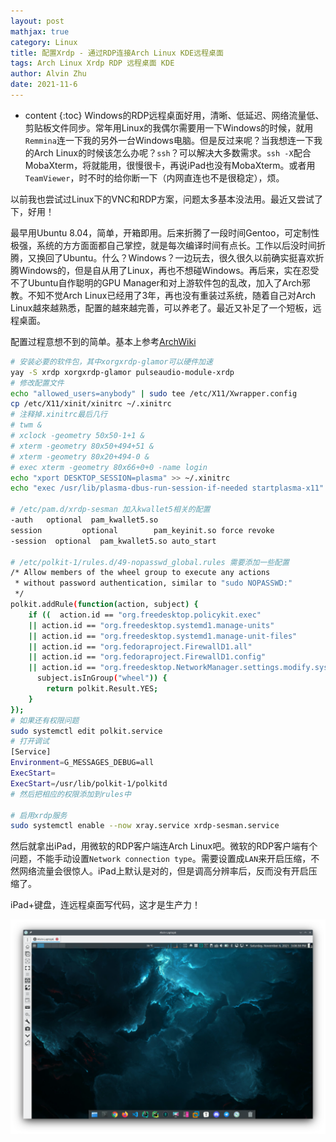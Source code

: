 ```yaml
---
layout: post
mathjax: true
category: Linux
title: 配置Xrdp - 通过RDP连接Arch Linux KDE远程桌面
tags: Arch Linux Xrdp RDP 远程桌面 KDE
author: Alvin Zhu
date: 2021-11-6
---
```


* content
{:toc}
Windows的RDP远程桌面好用，清晰、低延迟、网络流量低、剪贴板文件同步。常年用Linux的我偶尔需要用一下Windows的时候，就用`Remmina`连一下我的另外一台Windows电脑。但是反过来呢？当我想连一下我的Arch Linux的时候该怎么办呢？`ssh`？可以解决大多数需求。`ssh -X`配合MobaXterm，将就能用，很慢很卡，再说iPad也没有MobaXterm。或者用`TeamViewer`，时不时的给你断一下（内网直连也不是很稳定），烦。

以前我也尝试过Linux下的VNC和RDP方案，问题太多基本没法用。最近又尝试了下，好用！






最早用Ubuntu 8.04，简单，开箱即用。后来折腾了一段时间Gentoo，可定制性极强，系统的方方面面都自己掌控，就是每次编译时间有点长。工作以后没时间折腾，又换回了Ubuntu。什么？Windows？一边玩去，很久很久以前确实挺喜欢折腾Windows的，但是自从用了Linux，再也不想碰Windows。再后来，实在忍受不了Ubuntu自作聪明的GPU Manager和对上游软件包的乱改，加入了Arch邪教。不知不觉Arch Linux已经用了3年，再也没有重装过系统，随着自己对Arch Linux越來越熟悉，配置的越來越完善，可以养老了。最近又补足了一个短板，远程桌面。

配置过程意想不到的简单。基本上参考[ArchWiki](https://wiki.archlinux.org/title/xrdp)

```bash
# 安装必要的软件包，其中xorgxrdp-glamor可以硬件加速
yay -S xrdp xorgxrdp-glamor pulseaudio-module-xrdp
# 修改配置文件
echo "allowed_users=anybody" | sudo tee /etc/X11/Xwrapper.config
cp /etc/X11/xinit/xinitrc ~/.xinitrc
# 注释掉.xinitrc最后几行
# twm &
# xclock -geometry 50x50-1+1 &
# xterm -geometry 80x50+494+51 &
# xterm -geometry 80x20+494-0 &
# exec xterm -geometry 80x66+0+0 -name login
echo "xport DESKTOP_SESSION=plasma" >> ~/.xinitrc
echo "exec /usr/lib/plasma-dbus-run-session-if-needed startplasma-x11"  >> ~/.xinitrc

# /etc/pam.d/xrdp-sesman 加入kwallet5相关的配置
-auth   optional  pam_kwallet5.so
session         optional        pam_keyinit.so force revoke
-session  optional  pam_kwallet5.so auto_start

# /etc/polkit-1/rules.d/49-nopasswd_global.rules 需要添加一些配置
/* Allow members of the wheel group to execute any actions
 * without password authentication, similar to "sudo NOPASSWD:"
 */ 
polkit.addRule(function(action, subject) {
    if ((  action.id == "org.freedesktop.policykit.exec"
    || action.id == "org.freedesktop.systemd1.manage-units"
    || action.id == "org.freedesktop.systemd1.manage-unit-files"
    || action.id == "org.fedoraproject.FirewallD1.all"
    || action.id == "org.fedoraproject.FirewallD1.config"
    || action.id == "org.freedesktop.NetworkManager.settings.modify.system") &&
      subject.isInGroup("wheel")) {
        return polkit.Result.YES;
    }
});
# 如果还有权限问题
sudo systemctl edit polkit.service
# 打开调试
[Service]
Environment=G_MESSAGES_DEBUG=all
ExecStart=
ExecStart=/usr/lib/polkit-1/polkitd
# 然后把相应的权限添加到rules中

# 启用xrdp服务
sudo systemctl enable --now xray.service xrdp-sesman.service
```

然后就拿出iPad，用微软的RDP客户端连Arch Linux吧。微软的RDP客户端有个问题，不能手动设置`Network connection type`。需要设置成`LAN`来开启压缩，不然网络流量会很惊人。iPad上默认是对的，但是调高分辨率后，反而没有开启压缩了。

iPad+键盘，连远程桌面写代码，这才是生产力！

![Remmina截图](/assets/2021-11-06-archlinux-xrdp/remmina.png)
